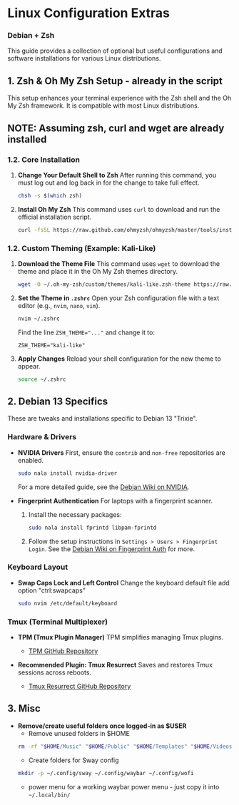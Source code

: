 # Linux Configuration Extras

### Debian + Zsh

This guide provides a collection of optional but useful configurations and software installations for various Linux distributions.

## 1. Zsh & Oh My Zsh Setup - already in the script

This setup enhances your terminal experience with the Zsh shell and the Oh My Zsh framework. It is compatible with most Linux distributions.

## NOTE: Assuming zsh, curl and wget are already installed

### 1.2. Core Installation

1.  **Change Your Default Shell to Zsh**
    After running this command, you must log out and log back in for the change to take full effect.
    ```bash
    chsh -s $(which zsh)
    ```

2.  **Install Oh My Zsh**
    This command uses `curl` to download and run the official installation script.
    ```bash
    curl -fsSL https://raw.github.com/ohmyzsh/ohmyzsh/master/tools/install.sh | sh
    ```

### 1.2. Custom Theming (Example: Kali-Like)

1.  **Download the Theme File**
    This command uses `wget` to download the theme and place it in the Oh My Zsh themes directory.
    ```bash
    wget -O ~/.oh-my-zsh/custom/themes/kali-like.zsh-theme https://raw.githubusercontent.com/clamy54/kali-like-zsh-theme/master/kali-like.zsh-theme
    ```

2.  **Set the Theme in `.zshrc`**
    Open your Zsh configuration file with a text editor (e.g., `nvim`, `nano`, `vim`).
    ```bash
    nvim ~/.zshrc
    ```
    Find the line `ZSH_THEME="..."` and change it to:
    ```
    ZSH_THEME="kali-like"
    ```

3.  **Apply Changes**
    Reload your shell configuration for the new theme to appear.
    ```bash
    source ~/.zshrc
    ```

## 2. Debian 13 Specifics

These are tweaks and installations specific to Debian 13 "Trixie".

### Hardware & Drivers

* **NVIDIA Drivers**
    First, ensure the `contrib` and `non-free` repositories are enabled.
    ```bash
    sudo nala install nvidia-driver
    ```
    For a more detailed guide, see the [Debian Wiki on NVIDIA](https://wiki.debian.org/NvidiaGraphicsDrivers).

* **Fingerprint Authentication**
    For laptops with a fingerprint scanner.
    1.  Install the necessary packages:
        ```bash
        sudo nala install fprintd libpam-fprintd
        ```
    2.  Follow the setup instructions in `Settings > Users > Fingerprint Login`. See the [Debian Wiki on Fingerprint Auth](https://wiki.debian.org/SecurityManagement/fingerprint%20authentication) for more.


### Keyboard Layout

* **Swap Caps Lock and Left Control**
    Change the keyboard default file add option "ctrl:swapcaps"
    ```bash
    sudo nvim /etc/default/keyboard
    ```

### Tmux (Terminal Multiplexer)

* **TPM (Tmux Plugin Manager)**
    TPM simplifies managing Tmux plugins.
    * [TPM GitHub Repository](https://github.com/tmux-plugins/tpm)

* **Recommended Plugin: Tmux Resurrect**
    Saves and restores Tmux sessions across reboots.
    * [Tmux Resurrect GitHub Repository](https://github.com/tmux-plugins/tmux-resurrect)

## 3. **Misc**
* **Remove/create useful folders once logged-in as $USER**
    * Remove unused folders in $HOME
    ```bash
    rm -rf "$HOME/Music" "$HOME/Public" "$HOME/Templates" "$HOME/Videos"
    ```
    * Create folders for Sway config
    ```bash
    mkdir -p ~/.config/sway ~/.config/waybar ~/.config/wofi
    ```
    * power menu for a working waybar power menu - just copy it into 
    `~/.local/bin/`
    
